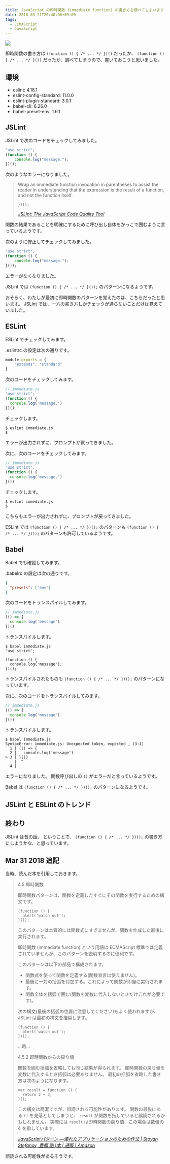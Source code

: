 ```yaml
---
title: JavaScript の即時関数 (immediate function) の書き方を調べてしまいます
date: 2018-03-21T20:48:06+09:00
tags:
  - ECMAScript
  - JavaScript
---
```


![](https://eslint.org/img/logo.svg)

<!--more-->

即時関数の書き方は `(function () { /* ... */ })()` だったか、 `(function () { /* ... */ }())` だったか、調べてしまうので、書いておこうと思いました。

## 環境

* eslint: 4.18.1
* eslint-config-standard: 11.0.0
* eslint-plugin-standard: 3.0.1
* babel-cli: 6.26.0
* babel-preset-env: 1.6.1

## JSLint

JSLint で次のコードをチェックしてみました。

```javascript
"use strict";
(function () {
    console.log("message.");
})();
```

次のようなエラーになりました。

> Wrap an immediate function invocation in parentheses to assist the reader in understanding that the expression is the result of a function, and not the function itself.
>
>     })();
>
> <cite>[JSLint: The JavaScript Code Quality Tool](http://www.jslint.com/)</cite>

関数の結果であることを明確にするために呼び出し自体をかっこで囲むように言っているようです。

次のように修正してチェックしてみました。

```javascript
"use strict";
(function () {
    console.log("message.");
}());
```

エラーがなくなりました。

JSLint では `(function () { /* ... */ }());` のパターンになるようです。

おそらく、わたしが最初に即時関数のパターンを覚えたのは、こちらだったと思います。
JSLint では、一方の書き方しかチェックが通らないことだけは覚えていました。

## ESLint

ESLint でチェックしてみます。

.eslintrc の設定は次の通りです。

```javascript
module.exports = {
    "extends": "standard"
}
```

次のコードをチェックしてみます。

```javascript
// immediate.js
'use strict';
(function () {
  console.log('message.')
})()
```

チェックします。

```
$ eslint immediate.js
$
```

エラーが出力されずに、プロンプトが戻ってきました。


次に、次のコードをチェックしてみます。

```javascript
// immediate.js
'use strict';
(function () {
  console.log('message.')
}())
```

チェックします。

```
$ eslint immediate.js
$
```

こちらもエラーが出力されずに、プロンプトが戻ってきました。

ESLint では `(function () { /* ... */ })();` のパターンも `(function () { /* ... */ }());` のパターンも許可しているようです。

## Babel

Babel でも確認してみます。

.babelrc の設定は次の通りです。

```json
{
  "presets": ["env"]
}
```

次のコードをトランスパイルしてみます。

```javascript
// immediate.js
(() => {
  console.log('message')
})()
```

トランスパイルします。

```
$ babel immediate.js
'use strict';

(function () {
  console.log('message');
})();

```

トランスパイルされたものも `(function () { /* ... */ })();` のパターンになっています。

次に、次のコードをトランスパイルしてみます。

```javascript
// immediate.js
(() => {
  console.log('message')
}())
```

トランスパイルします。

```
$ babel immediate.js
SyntaxError: immediate.js: Unexpected token, expected , (3:1)
  1 | (() => {
  2 |   console.log('message')
> 3 | }())
    |  ^
  4 |
```

エラーになりました。
関数呼び出しの `()` がエラーだと言っているようです。

Babel は `(function () { /* ... */ })();` のパターンになるようです。

## JSLint と ESLint のトレンド

<script type="text/javascript" src="https://ssl.gstatic.com/trends_nrtr/1328_RC04/embed_loader.js"></script>
<script type="text/javascript">
  trends.embed.renderExploreWidget("TIMESERIES", {"comparisonItem":[{"keyword":"jslint","geo":"","time":"2004-01-01 2018-03-22"},{"keyword":"eslint","geo":"","time":"2004-01-01 2018-03-22"}],"category":0,"property":""}, {"exploreQuery":"date=all&q=jslint,eslint","guestPath":"https://trends.google.co.jp:443/trends/embed/"});
</script>

## 終わり

JSLint は昔の話。
ということで、 `(function () { /* ... */ })();` の書き方にしようかな、と思っています。

## Mar 31 2018 追記

当時、読んだ本を引用しておきます。

> 4.5 即時関数
>
> 即時関数パターンは、関数を定義したすぐにその関数を実行するための構文です。
>
>     (function () {
>       alert('watch out');
>     }());
>
> このパターンは本質的には関数式にすぎませんが、関数を作成した直後に実行されます。
>
> 即時関数 (immediate function) という用語は ECMAScript 標準では定義されていませんが、このパターンを説明するのに便利です。
>
> このパターンは以下の部品で構成されます。
>
> * 関数式を使って関数を定義する(関数宣言は使えません)。
> * 最後に一対の括弧を付加する。これによって関数が即座に実行されます。
> * 関数全体を括弧で囲む(関数を変数に代入しないときだけこれが必要です)。
>
> 次の構文(最後の括弧の位置に注意してください)もよく使われますが、 JSLint は最初の構文を推奨します。
>
>     (function () {
>       alert('watch out');
>     })();
>
> …略…
>
> 4.5.2 即時関数からの戻り値
>
> 関数を囲む括弧を省略しても同じ結果が得られます。
> 即時関数の戻り値を変数に代入するとき括弧は必要ありません。
> 最初の括弧を省略した書き方は次のようになります。
>
>     var result = function () {
>       return 2 + 3;
>     }();
>
> この構文は簡潔ですが、誤読される可能性があります。
> 関数の最後にある `()` を見落としてしまうと、 `result` が関数を指していると誤読されるかもしれません。
> 実際には `result` は即時関数の戻り値、この場合は数値の 4 を指しています。
>
> <cite>[JavaScriptパターン ―優れたアプリケーションのための作法 | Stoyan Stefanov, 豊福 剛 |本 | 通販 | Amazon](https://www.amazon.co.jp/JavaScriptパターン-―優れたアプリケーションのための作法-Stoyan-Stefanov/dp/4873114888)</cite>

誤読される可能性があるそうです。
